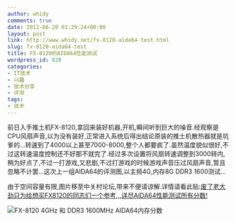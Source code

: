 ```yaml
---
author: whidy
comments: true
date: 2012-06-20 01:29:24+00:00
layout: post
link: http://www.whidy.net/fx-8120-aida64-test.html
slug: fx-8120-aida64-test
title: FX-8120的AIDA64性能测试
wordpress_id: 828
categories:
- IT技术
- 兴趣
- 技术分享
- 评测
tags:
- 技术
---
```


前日入手推土机FX-8120,拿回来装好机器,开机,瞬间听到巨大的噪音.经观察是CPU风扇声音,以为没有装好,正常进入系统后得出结论原装的推土机散热器就是坑爹的...转速到了4000以上甚至7000-8000,整个人都要疯了.虽然温度貌似很好,不过这转速温度控制还不好那不就完了.经过多次设置将风扇转速调整到3000转内,稍为好点了,不过一打游戏,又悲剧,不过打游戏的时候游戏声音压过风扇声音,暂且忽略不计罢...这次上一组AIDA64的评测图,以主频4G,内存8G DDR3 1600测试...

由于空间容量有限,图片移至中关村论坛,带来不便请谅解.详情请看此贴:[废了老大劲只为给想买FX8120的同志们一个参考,,,详尽AIDA64性能测试所有分数!](http://diybbs.zol.com.cn/11/13_105249.html)

![FX-8120 4GHz 和 DDR3 1600MHz AIDA64内存分数](/wp-content/uploads/2012/06/4g.jpg)
